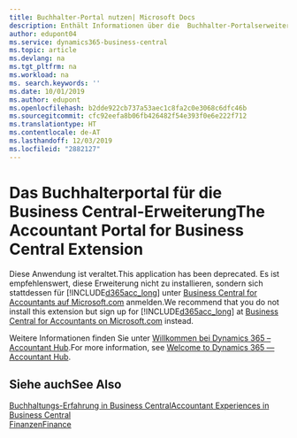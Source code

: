 ```yaml
---
title: Buchhalter-Portal nutzen| Microsoft Docs
description: Enthält Informationen über die  Buchhalter-Portalserweiterung.
author: edupont04
ms.service: dynamics365-business-central
ms.topic: article
ms.devlang: na
ms.tgt_pltfrm: na
ms.workload: na
ms. search.keywords: ''
ms.date: 10/01/2019
ms.author: edupont
ms.openlocfilehash: b2dde922cb737a53aec1c8fa2c0e3068c6dfc46b
ms.sourcegitcommit: cfc92eefa8b06fb426482f54e393f0e6e222f712
ms.translationtype: HT
ms.contentlocale: de-AT
ms.lasthandoff: 12/03/2019
ms.locfileid: "2882127"
---
```

# <a name="the-accountant-portal-for-business-central-extension"></a><span data-ttu-id="69be5-103">Das Buchhalterportal für die Business Central-Erweiterung</span><span class="sxs-lookup"><span data-stu-id="69be5-103">The Accountant Portal for Business Central Extension</span></span>
<span data-ttu-id="69be5-104">Diese Anwendung ist veraltet.</span><span class="sxs-lookup"><span data-stu-id="69be5-104">This application has been deprecated.</span></span> <span data-ttu-id="69be5-105">Es ist empfehlenswert, diese Erweiterung nicht zu installieren, sondern sich stattdessen für [!INCLUDE[d365acc_long](includes/d365acc_long_md.md)] unter [Business Central for Accountants auf Microsoft.com](https://www.microsoft.com/dynamics365/financial-insights-for-accountants) anmelden.</span><span class="sxs-lookup"><span data-stu-id="69be5-105">We recommend that you do not install this extension but sign up for [!INCLUDE[d365acc_long](includes/d365acc_long_md.md)] at [Business Central for Accountants on Microsoft.com](https://www.microsoft.com/dynamics365/financial-insights-for-accountants) instead.</span></span>

<span data-ttu-id="69be5-106">Weitere Informationen finden Sie unter [Willkommen bei Dynamics 365 – Accountant Hub](/dynamics365/accountants/index).</span><span class="sxs-lookup"><span data-stu-id="69be5-106">For more information, see [Welcome to Dynamics 365 — Accountant Hub](/dynamics365/accountants/index).</span></span>  

## <a name="see-also"></a><span data-ttu-id="69be5-107">Siehe auch</span><span class="sxs-lookup"><span data-stu-id="69be5-107">See Also</span></span>
[<span data-ttu-id="69be5-108">Buchhaltungs-Erfahrung in Business Central</span><span class="sxs-lookup"><span data-stu-id="69be5-108">Accountant Experiences in Business Central </span></span>](finance-accounting.md)  
[<span data-ttu-id="69be5-109">Finanzen</span><span class="sxs-lookup"><span data-stu-id="69be5-109">Finance</span></span>](finance.md)  
